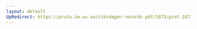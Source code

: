 ```yaml
---
layout: default
UpRedirect: https://pruto.im.uu.se/riksdagen-records-pdf/1873/prot-1873--fk--326/prot-1873--fk--326_003.pdf
---
```

